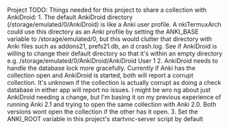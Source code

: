Project TODO:
Things needed for this project to share a collection with AnkiDroid:
    1. The default AnkiDroid directory (/storage/emulated/0/AnkiDroid) is like a Anki user profile. A
nkiTermuxArch could use this directory as an Anki profile by setting the ANKI_BASE variable to /storage/emulated/0, but this would clutter that directory with Anki files such as addons21, prefs21.db, an
d crash.log. See if AnkiDroid is willing to change their default directory so that it's within an empty directory e.g. /storage/emulated/0/AnkiDroid/AnkiDroid User 1                                         2. AnkiDroid needs to handle the database lock more gracefully. Currently if Anki has the collection open and AnkiDroid is started, both will report a corrupt collection. It's unknown if the collection is actually corrupt as doing a check database in either app will report no issues. I might be wro
ng about just AnkiDroid needing a change, but I'm basing it on my previous experience of running Anki 2.1 and trying to open the same collection with Anki 2.0. Both versions wont open the collection if
the other has it open.                                                                                   3. Set the ANKI_ROOT variable in this project's startvnc-server script by default
